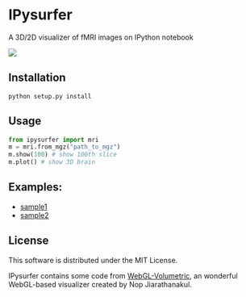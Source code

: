 # IPysurfer
A 3D/2D visualizer of fMRI images on IPython notebook

![](http://i.gyazo.com/ed2e81c7e54e17728969a5a45400200e.png)

## Installation
```
python setup.py install
```

## Usage
```python
from ipysurfer import mri
m = mri.from_mgz("path_to_mgz")
m.show(100) # show 100th slice
m.plot() # show 3D brain
```

## Examples:
* [sample1](http://nbviewer.ipython.org/urls/dl.dropboxusercontent.com/u/47978121/webgl/mri.ipynb)
* [sample2](nbviewer.ipython.org/urls/dl.dropboxusercontent.com/u/47978121/webgl/Categorized_MRI.ipynb)

## License
This software is distributed under the MIT License.

IPysurfer contains some code from [WebGL-Volumetric](https://github.com/nopjia/WebGL-Volumetric), an wonderful WebGL-based visualizer created by Nop Jiarathanakul.

